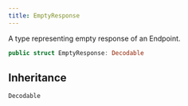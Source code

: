 ```yaml
---
title: EmptyResponse
---
```


A type representing empty response of an Endpoint.

``` swift
public struct EmptyResponse: Decodable 
```

## Inheritance

`Decodable`
